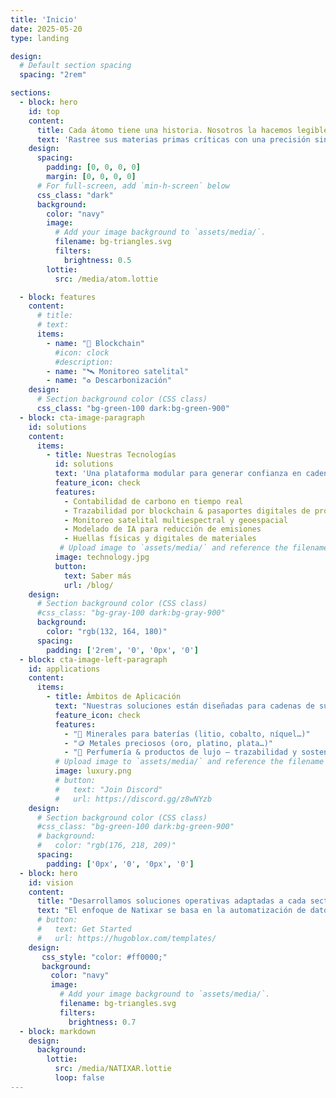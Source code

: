 ```yaml
---
title: 'Inicio'
date: 2025-05-20
type: landing

design:
  # Default section spacing
  spacing: "2rem"

sections:
  - block: hero
    id: top
    content:
      title: Cada átomo tiene una historia. Nosotros la hacemos legible.
      text: 'Rastree sus materias primas críticas con una precisión sin precedentes: blockchain, datos satelitales, huellas de materiales, análisis de carbono.'
    design:
      spacing:
        padding: [0, 0, 0, 0]
        margin: [0, 0, 0, 0]
      # For full-screen, add `min-h-screen` below
      css_class: "dark"
      background:
        color: "navy"
        image:
          # Add your image background to `assets/media/`.
          filename: bg-triangles.svg
          filters:
            brightness: 0.5
        lottie:
          src: /media/atom.lottie

  - block: features
    content:
      # title: 
      # text: 
      items:
        - name: "🔁 Blockchain"
          #icon: clock
          #description: 
        - name: "🛰️ Monitoreo satelital"
        - name: "♻️ Descarbonización"
    design:
      # Section background color (CSS class)
      css_class: "bg-green-100 dark:bg-green-900"
  - block: cta-image-paragraph
    id: solutions
    content:
      items:
        - title: Nuestras Tecnologías
          id: solutions 
          text: 'Una plataforma modular para generar confianza en cadenas de suministro complejas:'
          feature_icon: check
          features:
            - Contabilidad de carbono en tiempo real
            - Trazabilidad por blockchain & pasaportes digitales de productos
            - Monitoreo satelital multiespectral y geoespacial
            - Modelado de IA para reducción de emisiones
            - Huellas físicas y digitales de materiales
           # Upload image to `assets/media/` and reference the filename here
          image: technology.jpg
          button:
            text: Saber más
            url: /blog/
    design:
      # Section background color (CSS class)
      #css_class: "bg-gray-100 dark:bg-gray-900"
      background:
        color: "rgb(132, 164, 180)"
      spacing:
        padding: ['2rem', '0', '0px', '0']
  - block: cta-image-left-paragraph
    id: applications 
    content:
      items:
        - title: Ámbitos de Aplicación
          text: "Nuestras soluciones están diseñadas para cadenas de suministro de alto valor y alto riesgo:"
          feature_icon: check
          features:
            - "🔋 Minerales para baterías (litio, cobalto, níquel…)"
            - "🪙 Metales preciosos (oro, platino, plata…)"
            - "🌸 Perfumería & productos de lujo – trazabilidad y sostenibilidad de ingredientes raros"
          # Upload image to `assets/media/` and reference the filename here
          image: luxury.png
          # button:
          #   text: "Join Discord"
          #   url: https://discord.gg/z8wNYzb
    design:
      # Section background color (CSS class)
      #css_class: "bg-green-100 dark:bg-green-900"
      # background:
      #   color: "rgb(176, 218, 209)"
      spacing:
        padding: ['0px', '0', '0px', '0']
  - block: hero
    id: vision 
    content:
      title: "Desarrollamos soluciones operativas adaptadas a cada sector, necesidad y geografía."
      text: "El enfoque de Natixar se basa en la automatización de datos, interoperabilidad de sistemas, transparencia y previsión regulatoria."
      # button:
      #   text: Get Started
      #   url: https://hugoblox.com/templates/
    design:
       css_style: "color: #ff0000;"
       background:
         color: "navy"
         image:
           # Add your image background to `assets/media/`.
           filename: bg-triangles.svg
           filters:
             brightness: 0.7
  - block: markdown
    design:
      background:
        lottie:
          src: /media/NATIXAR.lottie
          loop: false
---
```

